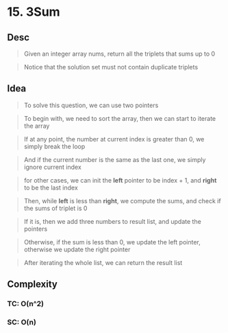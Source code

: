 # 15. 3Sum

## Desc

> Given an integer array nums, return all the triplets that sums up to 0

> Notice that the solution set must not contain duplicate triplets

## Idea

> To solve this question, we can use two pointers

> To begin with, we need to sort the array, then we can start to iterate the array

> If at any point, the number at current index is greater than 0, we simply break the loop

> And if the current number is the same as the last one, we simply ignore current index

> for other cases, we can init the **left** pointer to be index + 1, and **right** to be the last index

> Then, while **left** is less than **right**, we compute the sums, and check if the sums of triplet is 0

> If it is, then we add three numbers to result list, and update the pointers

> Otherwise, if the sum is less than 0, we update the left pointer, otherwise we update the right pointer

> After iterating the whole list, we can return the result list

## Complexity

### TC: O(n^2)

### SC: O(n)